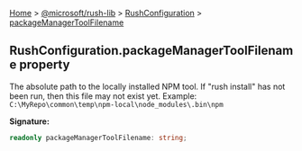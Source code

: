 [Home](./index) &gt; [@microsoft/rush-lib](./rush-lib.md) &gt; [RushConfiguration](./rush-lib.rushconfiguration.md) &gt; [packageManagerToolFilename](./rush-lib.rushconfiguration.packagemanagertoolfilename.md)

## RushConfiguration.packageManagerToolFilename property

The absolute path to the locally installed NPM tool. If "rush install" has not been run, then this file may not exist yet. Example: `C:\MyRepo\common\temp\npm-local\node_modules\.bin\npm`

<b>Signature:</b>

```typescript
readonly packageManagerToolFilename: string;
```
